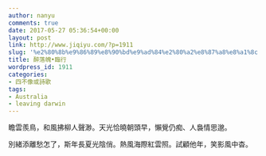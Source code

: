 ```yaml
---
author: nanyu
comments: true
date: 2017-05-27 05:36:54+00:00
layout: post
link: http://www.jiqiyu.com/?p=1911
slug: '%e2%80%8b%e9%86%89%e8%90%bd%e9%ad%84%e2%80%a2%e8%87%a8%e8%a1%8c'
title: ​醉落魄•臨行
wordpress_id: 1911
categories:
- 四不像或詩歌
tags:
- Australia
- leaving darwin
---
```


瞻雲羨鳥，和風拂柳人聲渺。天光恰曉朝頭早，懶覺仍痴、人裊情思邈。

別緒添離愁怎了，斯年長夏光陰俏。熱風海際紅雲照。試顧他年，笑影風中杳。
